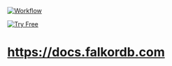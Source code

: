 [![Workflow](https://github.com/FalkorDB/docs/actions/workflows/pages/pages-build-deployment/badge.svg?branch=main)](https://github.com/FalkorDB/docs/actions/workflows/pages/pages-build-deployment)

[![Try Free](https://img.shields.io/badge/Try%20Free-FalkorDB%20Cloud-FF8101?labelColor=FDE900&style=for-the-badge&link=https://app.falkordb.cloud)](https://app.falkordb.cloud)



# https://docs.falkordb.com
